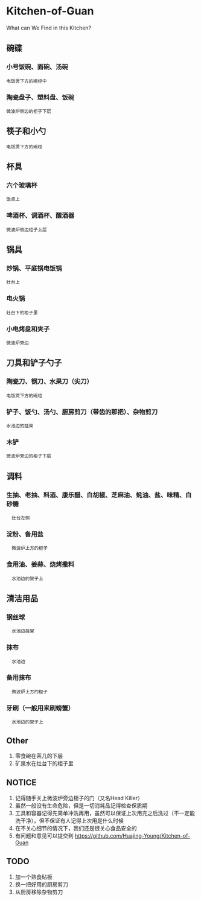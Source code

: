 # Kitchen-of-Guan
What can We Find in this Kitchen?

## 碗碟
  ### 小号饭碗、面碗、汤碗     
    电饭煲下方的碗柜中
  ### 陶瓷盘子、塑料盘、饭碗
    微波炉侧边的柜子下层

## 筷子和小勺
    电饭煲下方的碗柜

## 杯具
  ### 六个玻璃杯             
    饭桌上
  ### 啤酒杯、调酒杯、醒酒器  
    微波炉侧边柜子上层

## 锅具
  ### 炒锅、平底锅电饭锅  
    灶台上
  ### 电火锅             
    灶台下的柜子里
  ### 小电烤盘和夹子      
    微波炉旁边

## 刀具和铲子勺子
  ### 陶瓷刀、钢刀、水果刀（尖刀）  
    电饭煲下方的碗柜
  ### 铲子、饭勺、汤勺、厨房剪刀（带齿的那把）、杂物剪刀  	
    水池边的挂架
  ### 木铲 
    微波炉旁边的柜子下层

## 调料
  ### 生抽、老抽、料酒、康乐醋、白胡椒、芝麻油、蚝油、盐、味精、白砂糖		
	  灶台左侧
  ### 淀粉、备用盐                                             	
	  微波炉上方的柜子
  ### 食用油、姜蒜、烧烤撒料       
	  水池边的架子上

## 清洁用品
  ### 钢丝球 
	  水池边挂架
  ### 抹布	 
	  水池边
  ### 备用抹布 
	  微波炉上方的柜子
  ### 牙刷（一般用来刷螃蟹） 
	  水池边的架子上

## Other
1. 零食碗在茶几的下层
2. 矿泉水在灶台下的柜子里

## NOTICE
1. 记得随手关上微波炉旁边柜子的门（又名Head Killer）
2. 虽然一般没有生命危险，但是一切消耗品记得检查保质期
3. 工具和容器记得先简单冲洗再用，虽然可以保证上次用完之后洗过（不一定能洗干净），但不保证有人记得上次用是什么时候
4. 在不关心细节的情况下，我们还是很关心食品安全的
5. 有问题和意见可以提交到 https://github.com/Huajing-Young/Kitchen-of-Guan 

## TODO
1. 加一个熟食砧板
2. 换一把好用的厨房剪刀
3. 从厨房移除杂物剪刀
